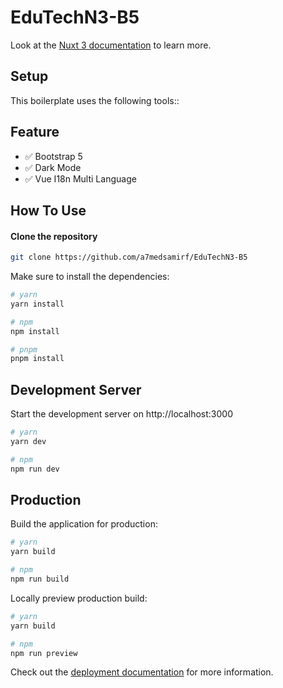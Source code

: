 # EduTechN3-B5

Look at the [Nuxt 3 documentation](https://nuxt.com/docs/getting-started/introduction) to learn more.

## Setup

This boilerplate uses the following tools::
## Feature
- ✅ Bootstrap 5
- ✅ Dark Mode
- ✅ Vue I18n Multi Language

## How To Use
#### Clone the repository

```bash
git clone https://github.com/a7medsamirf/EduTechN3-B5
```

Make sure to install the dependencies:

```bash
# yarn
yarn install

# npm
npm install

# pnpm
pnpm install
```

## Development Server

Start the development server on http://localhost:3000

```bash
# yarn
yarn dev

# npm
npm run dev
```

## Production

Build the application for production:

```bash
# yarn
yarn build

# npm
npm run build
```

Locally preview production build:

```bash
# yarn
yarn build

# npm
npm run preview
```

Check out the [deployment documentation](https://nuxt.com/docs/getting-started/deployment) for more information.

